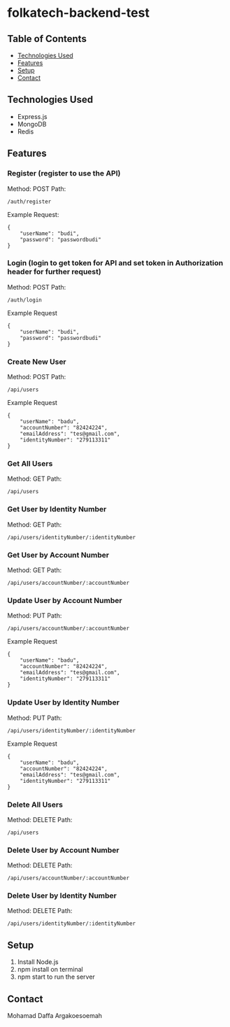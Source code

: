 # folkatech-backend-test

## Table of Contents
* [Technologies Used](#technologies-used)
* [Features](#features)
* [Setup](#setup)
* [Contact](#contact)
<!-- * [License](#license) -->

## Technologies Used
- Express.js
- MongoDB
- Redis


## Features
### Register (register to use the API)
Method: POST
Path: 
```
/auth/register
```
Example Request: 
```
{
    "userName": "budi",
    "password": "passwordbudi"
}
```

### Login (login to get token for API and set token in Authorization header for further request)
Method: POST
Path: 
```
/auth/login
```
Example Request 
```
{
    "userName": "budi",
    "password": "passwordbudi"
}
```
### Create New User
Method: POST
Path: 
```
/api/users
```
Example Request 
```
{
    "userName": "badu",
    "accountNumber": "82424224",
    "emailAddress": "tes@gmail.com",
    "identityNumber": "279113311"
}
```

### Get All Users
Method: GET
Path: 
```
/api/users
```

### Get User by Identity Number
Method: GET
Path: 
```
/api/users/identityNumber/:identityNumber
```

### Get User by Account Number
Method: GET
Path: 
```
/api/users/accountNumber/:accountNumber
```


### Update User by Account Number
Method: PUT
Path: 
```
/api/users/accountNumber/:accountNumber
```
Example Request 
```
{
    "userName": "badu",
    "accountNumber": "82424224",
    "emailAddress": "tes@gmail.com",
    "identityNumber": "279113311"
}
```

### Update User by Identity Number
Method: PUT
Path: 
```
/api/users/identityNumber/:identityNumber
```
Example Request 
```
{
    "userName": "badu",
    "accountNumber": "82424224",
    "emailAddress": "tes@gmail.com",
    "identityNumber": "279113311"
}
```

### Delete All Users
Method: DELETE
Path: 
```
/api/users
```

### Delete User by Account Number
Method: DELETE
Path: 
```
/api/users/accountNumber/:accountNumber
```

### Delete User by Identity Number
Method: DELETE
Path: 
```
/api/users/identityNumber/:identityNumber
```

## Setup
1. Install Node.js
2. npm install on terminal
3. npm start to run the server

## Contact
Mohamad Daffa Argakoesoemah
